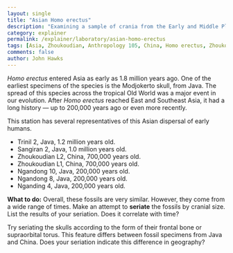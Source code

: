 ```yaml
---
layout: single 
title: "Asian Homo erectus" 
description: "Examining a sample of crania from the Early and Middle Pleistocene of Asia and Indonesia" 
category: explainer
permalink: /explainer/laboratory/asian-homo-erectus
tags: [Asia, Zhoukoudian, Anthropology 105, China, Homo erectus, Zhoukoudian, Trinil, Ngandong, Indonesia, laboratory, seriation, Sangiran, Sangiran] 
comments: false 
author: John Hawks 
---
```




<em>Homo erectus</em> entered Asia as early as 1.8 million years ago. One of the earliest specimens of the species is the Modjokerto skull, from Java. The spread of this species across the tropical Old World was a major event in our evolution. After <em>Homo erectus</em> reached East and Southeast Asia, it had a long history &mdash; up to 200,000 years ago or even more recently. 


This station has several representatives of this Asian dispersal of early humans. 

<ul>
<li>Trinil 2, Java, 1.2 million years old.</li>
<li>Sangiran 2, Java, 1.0 million years old.</li>
<li>Zhoukoudian L2, China, 700,000 years old.</li>
<li>Zhoukoudian L1, China, 700,000 years old.</li>
<li>Ngandong 10, Java, 200,000 years old.</li>
<li>Ngandong 8, Java, 200,000 years old.</li>
<li>Nganding 4, Java, 200,000 years old.</li>

</ul>



<strong>What to do:</strong> Overall, these fossils are very similar. However, they come from a wide range of times. Make an attempt to <strong>seriate</strong> the fossils by cranial size. List the results of your seriation. Does it correlate with time? 



Try seriating the skulls according to the form of their frontal bone or supraorbital torus. This feature differs between fossil specimens from Java and China. Does your seriation indicate this difference in geography? 

<div class="middle-picture">

</div>


